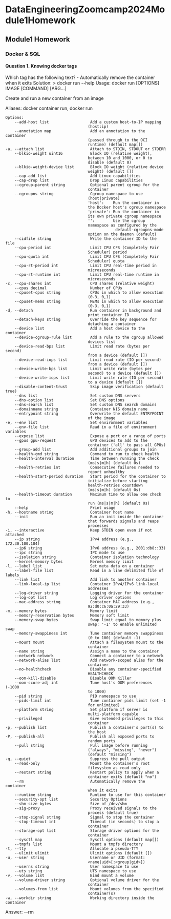 # DataEngineeringZoomcamp2024Module1Homework

## Module1 Homework

### Docker & SQL 

#### Question 1. Knowing docker tags

Which tag has the following text? - Automatically remove the container when it exits
Solution:
    > docker run --help
    Usage:  docker run [OPTIONS] IMAGE [COMMAND] [ARG...]

Create and run a new container from an image

Aliases:
  docker container run, docker run

    Options:
        --add-host list                  Add a custom host-to-IP mapping
                                        (host:ip)
        --annotation map                 Add an annotation to the container
                                        (passed through to the OCI
                                        runtime) (default map[])
    -a, --attach list                    Attach to STDIN, STDOUT or STDERR
        --blkio-weight uint16            Block IO (relative weight),
                                        between 10 and 1000, or 0 to
                                        disable (default 0)
        --blkio-weight-device list       Block IO weight (relative device
                                        weight) (default [])
        --cap-add list                   Add Linux capabilities
        --cap-drop list                  Drop Linux capabilities
        --cgroup-parent string           Optional parent cgroup for the
                                        container
        --cgroupns string                Cgroup namespace to use
                                        (host|private)
                                        'host':    Run the container in
                                        the Docker host's cgroup namespace
                                        'private': Run the container in
                                        its own private cgroup namespace
                                        '':        Use the cgroup
                                        namespace as configured by the
                                                    default-cgroupns-mode
                                        option on the daemon (default)
        --cidfile string                 Write the container ID to the file
        --cpu-period int                 Limit CPU CFS (Completely Fair
                                        Scheduler) period
        --cpu-quota int                  Limit CPU CFS (Completely Fair
                                        Scheduler) quota
        --cpu-rt-period int              Limit CPU real-time period in
                                        microseconds
        --cpu-rt-runtime int             Limit CPU real-time runtime in
                                        microseconds
    -c, --cpu-shares int                 CPU shares (relative weight)
        --cpus decimal                   Number of CPUs
        --cpuset-cpus string             CPUs in which to allow execution
                                        (0-3, 0,1)
        --cpuset-mems string             MEMs in which to allow execution
                                        (0-3, 0,1)
    -d, --detach                         Run container in background and
                                        print container ID
        --detach-keys string             Override the key sequence for
                                        detaching a container
        --device list                    Add a host device to the container
        --device-cgroup-rule list        Add a rule to the cgroup allowed
                                        devices list
        --device-read-bps list           Limit read rate (bytes per second)
                                        from a device (default [])
        --device-read-iops list          Limit read rate (IO per second)
                                        from a device (default [])
        --device-write-bps list          Limit write rate (bytes per
                                        second) to a device (default [])
        --device-write-iops list         Limit write rate (IO per second)
                                        to a device (default [])
        --disable-content-trust          Skip image verification (default true)
        --dns list                       Set custom DNS servers
        --dns-option list                Set DNS options
        --dns-search list                Set custom DNS search domains
        --domainname string              Container NIS domain name
        --entrypoint string              Overwrite the default ENTRYPOINT
                                        of the image
    -e, --env list                       Set environment variables
        --env-file list                  Read in a file of environment variables
        --expose list                    Expose a port or a range of ports
        --gpus gpu-request               GPU devices to add to the
                                        container ('all' to pass all GPUs)
        --group-add list                 Add additional groups to join
        --health-cmd string              Command to run to check health
        --health-interval duration       Time between running the check
                                        (ms|s|m|h) (default 0s)
        --health-retries int             Consecutive failures needed to
                                        report unhealthy
        --health-start-period duration   Start period for the container to
                                        initialize before starting
                                        health-retries countdown
                                        (ms|s|m|h) (default 0s)
        --health-timeout duration        Maximum time to allow one check to
                                        run (ms|s|m|h) (default 0s)
        --help                           Print usage
    -h, --hostname string                Container host name
        --init                           Run an init inside the container
                                        that forwards signals and reaps
                                        processes
    -i, --interactive                    Keep STDIN open even if not attached
        --ip string                      IPv4 address (e.g., 172.30.100.104)
        --ip6 string                     IPv6 address (e.g., 2001:db8::33)
        --ipc string                     IPC mode to use
        --isolation string               Container isolation technology
        --kernel-memory bytes            Kernel memory limit
    -l, --label list                     Set meta data on a container
        --label-file list                Read in a line delimited file of labels
        --link list                      Add link to another container
        --link-local-ip list             Container IPv4/IPv6 link-local
                                        addresses
        --log-driver string              Logging driver for the container
        --log-opt list                   Log driver options
        --mac-address string             Container MAC address (e.g.,
                                        92:d0:c6:0a:29:33)
    -m, --memory bytes                   Memory limit
        --memory-reservation bytes       Memory soft limit
        --memory-swap bytes              Swap limit equal to memory plus
                                        swap: '-1' to enable unlimited swap
        --memory-swappiness int          Tune container memory swappiness
                                        (0 to 100) (default -1)
        --mount mount                    Attach a filesystem mount to the
                                        container
        --name string                    Assign a name to the container
        --network network                Connect a container to a network
        --network-alias list             Add network-scoped alias for the
                                        container
        --no-healthcheck                 Disable any container-specified
                                        HEALTHCHECK
        --oom-kill-disable               Disable OOM Killer
        --oom-score-adj int              Tune host's OOM preferences (-1000
                                        to 1000)
        --pid string                     PID namespace to use
        --pids-limit int                 Tune container pids limit (set -1
                                        for unlimited)
        --platform string                Set platform if server is
                                        multi-platform capable
        --privileged                     Give extended privileges to this
                                        container
    -p, --publish list                   Publish a container's port(s) to
                                        the host
    -P, --publish-all                    Publish all exposed ports to
                                        random ports
        --pull string                    Pull image before running
                                        ("always", "missing", "never")
                                        (default "missing")
    -q, --quiet                          Suppress the pull output
        --read-only                      Mount the container's root
                                        filesystem as read only
        --restart string                 Restart policy to apply when a
                                        container exits (default "no")
        --rm                             Automatically remove the container
                                        when it exits
        --runtime string                 Runtime to use for this container
        --security-opt list              Security Options
        --shm-size bytes                 Size of /dev/shm
        --sig-proxy                      Proxy received signals to the
                                        process (default true)
        --stop-signal string             Signal to stop the container
        --stop-timeout int               Timeout (in seconds) to stop a
                                        container
        --storage-opt list               Storage driver options for the
                                        container
        --sysctl map                     Sysctl options (default map[])
        --tmpfs list                     Mount a tmpfs directory
    -t, --tty                            Allocate a pseudo-TTY
        --ulimit ulimit                  Ulimit options (default [])
    -u, --user string                    Username or UID (format:
                                        <name|uid>[:<group|gid>])
        --userns string                  User namespace to use
        --uts string                     UTS namespace to use
    -v, --volume list                    Bind mount a volume
        --volume-driver string           Optional volume driver for the
                                        container
        --volumes-from list              Mount volumes from the specified
                                        container(s)
    -w, --workdir string                 Working directory inside the container

  Answer: --rm 

  

